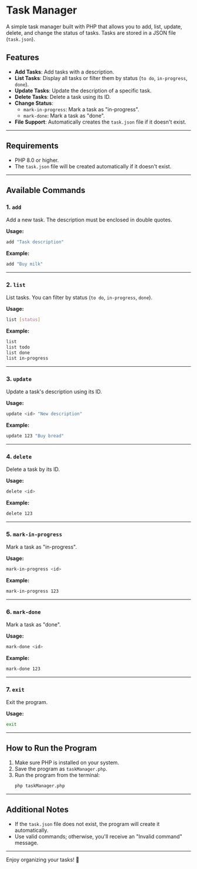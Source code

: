 # Task Manager

A simple task manager built with PHP that allows you to add, list, update, delete, and change the status of tasks. Tasks are stored in a JSON file (`task.json`).

## Features

- **Add Tasks**: Add tasks with a description.
- **List Tasks**: Display all tasks or filter them by status (`to do`, `in-progress`, `done`).
- **Update Tasks**: Update the description of a specific task.
- **Delete Tasks**: Delete a task using its ID.
- **Change Status**: 
  - `mark-in-progress`: Mark a task as "in-progress".
  - `mark-done`: Mark a task as "done".
- **File Support**: Automatically creates the `task.json` file if it doesn't exist.

---

## Requirements

- PHP 8.0 or higher.
- The `task.json` file will be created automatically if it doesn't exist.

---

## Available Commands

### 1. `add` 
Add a new task. The description must be enclosed in double quotes.

**Usage:**
```bash
add "Task description"
```

**Example:**
```bash
add "Buy milk"
```

---

### 2. `list`
List tasks. You can filter by status (`to do`, `in-progress`, `done`).

**Usage:**
```bash
list [status]
```

**Example:**
```bash
list
list todo
list done
list in-progress
```

---

### 3. `update`
Update a task's description using its ID.

**Usage:**
```bash
update <id> "New description"
```

**Example:**
```bash
update 123 "Buy bread"
```

---

### 4. `delete`
Delete a task by its ID.

**Usage:**
```bash
delete <id>
```

**Example:**
```bash
delete 123
```

---

### 5. `mark-in-progress`
Mark a task as "in-progress".

**Usage:**
```bash
mark-in-progress <id>
```

**Example:**
```bash
mark-in-progress 123
```

---

### 6. `mark-done`
Mark a task as "done".

**Usage:**
```bash
mark-done <id>
```

**Example:**
```bash
mark-done 123
```

---

### 7. `exit`
Exit the program.

**Usage:**
```bash
exit
```

---

## How to Run the Program

1. Make sure PHP is installed on your system.
2. Save the program as `taskManager.php`.
3. Run the program from the terminal:
   ```bash
   php taskManager.php
   ```

---

## Additional Notes

- If the `task.json` file does not exist, the program will create it automatically.
- Use valid commands; otherwise, you'll receive an "Invalid command" message.

---

Enjoy organizing your tasks! 🚀